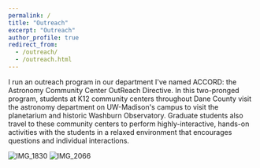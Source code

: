 ```yaml
---
permalink: /
title: "Outreach"
excerpt: "Outreach"
author_profile: true
redirect_from: 
  - /outreach/
  - /outreach.html
---
```


I run an outreach program in our department I've named ACCORD: the Astronomy Community Center OutReach Directive. In this two-pronged program, students at K12 community centers throughout Dane County visit the astronomy department on UW-Madison's campus to visit the planetarium and historic Washburn Observatory. Graduate students also travel to these community centers to perform highly-interactive, hands-on activities with the students in a relaxed environment that encourages questions and individual interactions. 

![IMG_1830](https://github.com/user-attachments/assets/4243e994-8d05-4931-8a5f-666abe8d8b9b)
![IMG_2066](https://github.com/user-attachments/assets/ac89357c-e6f1-46f0-8a08-89313be80708)
